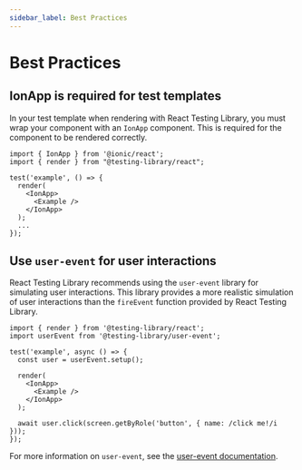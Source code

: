 ```yaml
---
sidebar_label: Best Practices
---
```


# Best Practices

## IonApp is required for test templates

In your test template when rendering with React Testing Library, you must wrap your component with an `IonApp` component. This is required for the component to be rendered correctly.

```tsx title="Example.test.tsx"
import { IonApp } from '@ionic/react';
import { render } from "@testing-library/react";

test('example', () => {
  render(
    <IonApp>
      <Example />
    </IonApp>
  );
  ...
});
```

## Use `user-event` for user interactions

React Testing Library recommends using the `user-event` library for simulating user interactions. This library provides a more realistic simulation of user interactions than the `fireEvent` function provided by React Testing Library.

```tsx title="Example.test.tsx"
import { render } from '@testing-library/react';
import userEvent from '@testing-library/user-event';

test('example', async () => {
  const user = userEvent.setup();

  render(
    <IonApp>
      <Example />
    </IonApp>
  );

  await user.click(screen.getByRole('button', { name: /click me!/i }));
});
```

For more information on `user-event`, see the [user-event documentation](https://testing-library.com/docs/user-event/intro/).
